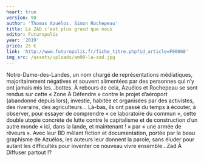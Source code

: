 ```yaml
---
heart: true
version: 90
author: 'Thomas Azuélos, Simon Rochepeau'
title: La ZAD c’est plus grand que nous
editor: Futuropolis
year: '2019'
price: 25 €
link: 'http://www.futuropolis.fr/fiche_titre.php?id_article=F00068'
img_src: /assets/uploads/am90-la-zad.jpg
---
```

Notre-Dame-des-Landes, un nom chargé de représentations médiatiques, majoritairement négatives et souvent alimentées par des personnes qui n’y ont jamais mis les…bottes. À rebours de cela, Azuélos et Rochepeau se sont rendus sur cette «&nbsp;Zone À Défendre&nbsp;» contre le projet d’aéroport (abandonné depuis lors), investie, habitée et organisées par des activistes, des riverains, des agriculteurs… Là-bas, ils ont passé du temps à écouter, à observer, pour essayer de comprendre «&nbsp;ce laboratoire du commun&nbsp;», cette double utopie concrète de lutte contre le capitalisme et de construction d’un autre monde «&nbsp;ici, dans la lande, et maintenant !&nbsp;» par «&nbsp;une armée de rêveurs&nbsp;». Avec leur BD mêlant fiction et documentation, portée par le beau graphisme de Azuélos, les auteurs leur donnent la parole, sans éluder pour autant les difficultés pour inventer ce nouveau vivre ensemble…Zad À Diffuser partout !?
